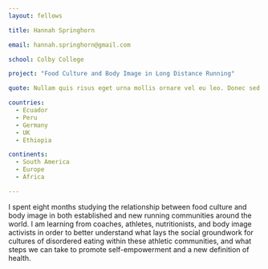 ```yaml
---
layout: fellows

title: Hannah Springhorn

email: hannah.springhorn@gmail.com

school: Colby College

project: "Food Culture and Body Image in Long Distance Running"

quote: Nullam quis risus eget urna mollis ornare vel eu leo. Donec sed odio dui.

countries:
  - Ecuador
  - Peru
  - Germany
  - UK
  - Ethiopia

continents:
  - South America
  - Europe
  - Africa

---
```


I spent eight months studying the relationship between food culture and body image in both established and new running communities around the world. I am learning from coaches, athletes, nutritionists, and body image activists in order to better understand what lays the social groundwork for cultures of disordered eating within these athletic communities, and what steps we can take to promote self-empowerment and a new definition of health. 
